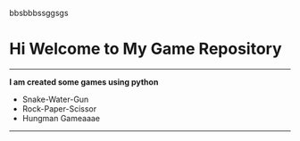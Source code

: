 bbsbbbssggsgs



# Hi Welcome to My Game Repository
***

**I am created some games using python**
- Snake-Water-Gun
- Rock-Paper-Scissor
- Hungman Gameaaae
---

